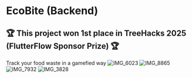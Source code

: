 # EcoBite (Backend)
## 🏆 This project won 1st place in TreeHacks 2025 (FlutterFlow Sponsor Prize) 🏆
Track your food waste in a gamefied way
![IMG_6023](https://github.com/user-attachments/assets/a3e4a5c0-65df-4eec-951e-76bc0de39207)
![IMG_8865](https://github.com/user-attachments/assets/95b6c973-9c4a-4a92-8323-d89a724e76fb)
![IMG_7932](https://github.com/user-attachments/assets/b8fcd142-b548-49b7-9c43-b567b6d8994e)
![IMG_3828](https://github.com/user-attachments/assets/2e086bc1-fa16-4073-98d9-bdf396d90a3c)
